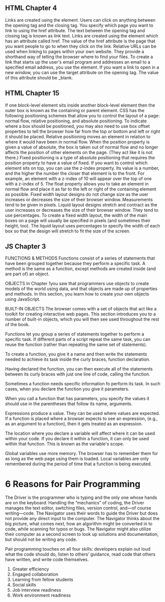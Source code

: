 <h2>HTML Chapter 4</h2>
Links are created using the <a> element. Users can click on anything between the opening <a> tag and the closing </a> tag. You specify which page you want to link to using the href attribute.
The text between the opening <a> tag and closing </a> tag is known as link text.
Links are created using the <a> element which has an attribute called href. The value of the href attribute is the page that you want people to go to when they click on the link.
Relative URLs can be used when linking to pages within your own website. They provide a shorthand way of telling the browser where to find your files.
To create a link that starts up
the user's email program and addresses an email to a specified email address, you use the <a> element. 
If you want a link to open in a new window, you can use the target attribute on the opening <a> tag. The value of this attribute should be _blank.

<h2>HTML Chapter 15</h2>
If one block-level element sits inside another block-level element then the outer box is known as the containing or parent element.
CSS has the following positioning schemes that allow you to control the layout of a page: normal flow, relative positioning, and absolute positioning.
To indicate where a box should be positioned, you may also need to use box offset properties to tell the browser how far from the top or bottom and left or right it should be placed. 
Relative positioning moves an element in relation to where it would have been in normal flow.
When the position property is given a value of absolute, the box is taken out of normal flow and no longer affects the position of other elements on the page. (They act like it is not there.)
Fixed positioning is a type
of absolute positioning that requires the position property to have a value of fixed.
If you want to control which element sits on top, you can use the z-index property. Its value is a number, and the higher the number the closer that element is to the front. For example, an element with a z-index of 10 will appear over the top of one with a z-index of 5.
The float property allows you to take an element in normal flow and place it as far to the left or right of the containing element as possible.
Fixed width layout designs do not change size as the user increases
or decreases the size of their browser window. Measurements tend to be given in pixels.
Liquid layout designs stretch and contract as the user increases or decreases the size of their browser window. They tend to use percentages.
To create a fixed width layout, the width of the main boxes on a page will usually be specified in pixels (and sometimes their height, too).
The liquid layout uses percentages to specify the width of each box so that the design will stretch to fit the size of the screen.


<h2>JS Chapter 3</h2>

FUNCTIONS & METHODS
Functions consist of a series of statements
that have been grouped together because they perform a specific task.
A method is the same as a function, except methods are created inside (and are part of) an object.

OBJECTS
In Chapter 1you saw that
programmers use objects to create models of the world using data, and that objects are made up of properties and methods. In this section, you learn how to create your own objects using JavaScript.

BUILT-IN OBJECTS
The browser comes with a set of objects that act like a toolkit for creating interactive web pages. This section introduces you to a number of built-in objects, which you will then see used throughout the rest of the book.

Functions let you group a series of statements together to perform a specific task. If different parts of a script repeat the same task, you can reuse the function (rather than repeating the same set of statements).

To create a function, you give it a name and then write the statements needed to achieve its task inside the curly braces, function declaration. 

Having declared the function, you can then execute all of the statements between its curly braces with just one line of code, calling the function. 

Sometimes a function needs specific information fo perform its task. In such cases, when you declare the function you give it parameters. 

When you call a function that has parameters, you specify the values it should use in the parentheses that follow its name, arguments. 

Expressions produce a value. They can be used where values are expected. If a function is placed where a browser expects to see an expression,
(e.g., as an argument to a function), then it gets treated as an expression.

The location where you declare a variable will affect where it can be used within your code. If you declare it within a function, it can only be used within that function. This is known as the variable's scope.

Global variables use more memory. The browser has to remember them for as long as the web page using them is loaded. Local variables are only remembered during the period of time that a function is being executed.

<h1>6 Reasons for Pair Programming</h2>

The Driver is the programmer who is typing and the only one whose hands are on the keyboard. Handling the “mechanics” of coding, the Driver manages the text editor, switching files, version control, and—of course writing—code. The Navigator uses their words to guide the Driver but does not provide any direct input to the computer. The Navigator thinks about the big picture, what comes next, how an algorithm might be converted in to code, while scanning for typos or bugs. The Navigator might also utilize their computer as a second screen to look up solutions and documentation, but should not be writing any code.

Pair programming touches on all four skills: developers explain out loud what the code should do, listen to others’ guidance, read code that others have written, and write code themselves.
1. Greater efficiency
2. Engaged collaboration
3. Learning from fellow students
4. Social skills
5. Job interview readiness
6. Work environment readiness